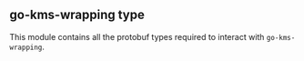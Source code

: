 ## go-kms-wrapping type

This module contains all the protobuf types required to interact with
`go-kms-wrapping`.
